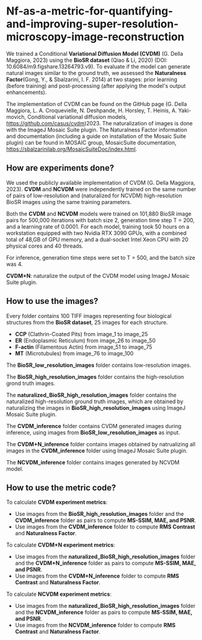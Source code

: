 # Nf-as-a-metric-for-quantifying-and-improving-super-resolution-microscopy-image-reconstruction
We trained a Conditional **Variational Diffusion Model (CVDM)** (G. Della Maggiora, 2023) using the **BioSR dataset** (Qiao & Li, 2020) (DOI: 10.6084/m9.figshare.13264793.v9). To evaluate if the model can generate natural images similar to the ground truth, we assessed the **Naturalness Factor**(Gong, Y., & Sbalzarini, I. F. 2014) at two stages: prior learning (before training) and post-processing (after applying the model's output enhancements). 

The implementation of CVDM can be found on the GitHub page (G. Della Maggiora, L. A. Croquevielle, N. Deshpande, H. Horsley, T. Heinis, A. Yaki-movich, Conditional variational diffusion models, https://github.com/casus/cvdm)2023. 
The naturalization of images is done with the ImageJ Mosaic Suite plugin. 
The Naturalness Factor information and documentation (including a guide on installation of the Mosaic Suite plugin) can be found in  MOSAIC group, MosaicSuite documentation, https://sbalzarinilab.org/MosaicSuiteDoc/index.html.

## How are experiments done?
We used the publicly available implementation of CVDM (G. Della Maggiora, 2023). **CVDM** and **NCVDM** were independently trained on the same number of pairs of low-resolution and (naturalized for NCVDM) high-resolution BioSR images using the same training parameters. 

Both the **CVDM** and **NCVDM** models were trained on 101,880 BioSR image pairs for 500,000 iterations with batch size 2, generation time step T = 200, and a learning rate of 0.0001. 
For each model, training took 50 hours on a workstation equipped with two Nvidia RTX 3090 GPUs, with a combined total of 48\,GB of GPU memory, and a dual-socket Intel Xeon CPU with 20 physical cores and 40 threads.

For inference, generation time steps were set to T = 500, and the batch size was 4. 

**CVDM+N**: naturalize the output of the CVDM model using ImageJ Mosaic Suite plugin.

## How to use the images?

Every folder contains 100 TIFF images representing four biological structures from the **BioSR dataset**, 25 images for each structure.

- **CCP** (Clathrin-Coated Pits) from image_1 to image_25 
- **ER** (Endoplasmic Reticulum)  from image_26 to image_50 
- **F-actin** (Filamentous Actin)  from image_51 to image_75 
- **MT** (Microtubules) from image_76 to image_100 

The **BioSR_low_resolution_images** folder contains low-resolution images.

The **BioSR_high_resolution_images** folder contains the high-resolution grond truth images.

The **naturalized_BioSR_high_resolution_images** folder contains the naturalized high-resolution ground truth images, which are obtained by naturalizing the images in **BioSR_high_resolution_images** using ImageJ Mosaic Suite plugin.

The **CVDM_inference** folder contains CVDM generated images during inference, using images from **BioSR_low_resolution_images** as input.

The **CVDM+N_inference** folder contains images obtained by natrualizing all images in the **CVDM_inference** folder using ImageJ Mosaic Suite plugin.

The **NCVDM_inference** folder contains images generated by NCVDM model.

## How to use the metric code?

To calculate **CVDM experiment metrics**:

- Use images from the **BioSR_high_resolution_images** folder and the **CVDM_inference** folder as pairs to compute **MS-SSIM, MAE, and PSNR**.
- Use images from the **CVDM_inference** folder to compute **RMS Contrast** and **Naturalness Factor**.

To calculate **CVDM+N experiment metrics**:

- Use images from the **naturalized_BioSR_high_resolution_images** folder and the **CVDM+N_inference** folder as pairs to compute **MS-SSIM, MAE, and PSNR**.
- Use images from the **CVDM+N_inference** folder to compute **RMS Contrast** and **Naturalness Factor**.

To calculate **NCVDM experiment metrics**:

- Use images from the **naturalized_BioSR_high_resolution_images** folder and the **NCVDM_inference** folder as pairs to compute **MS-SSIM, MAE, and PSNR**.
- Use images from the **NCVDM_inference** folder to compute **RMS Contrast** and **Naturalness Factor**.




